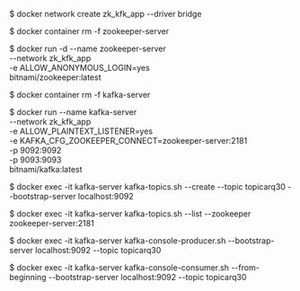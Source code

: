 $ docker network create zk_kfk_app --driver bridge

$ docker container rm -f zookeeper-server

$ docker run -d --name zookeeper-server \
    --network zk_kfk_app \
    -e ALLOW_ANONYMOUS_LOGIN=yes \
    bitnami/zookeeper:latest

$ docker container rm -f kafka-server

$ docker run --name kafka-server \
    --network zk_kfk_app \
    -e ALLOW_PLAINTEXT_LISTENER=yes \
    -e KAFKA_CFG_ZOOKEEPER_CONNECT=zookeeper-server:2181 \
    -p 9092:9092 \
    -p 9093:9093\
    bitnami/kafka:latest

$ docker exec -it kafka-server kafka-topics.sh --create --topic topicarq30 --bootstrap-server localhost:9092

$ docker exec -it kafka-server kafka-topics.sh --list --zookeeper zookeeper-server:2181

$ docker exec -it kafka-server kafka-console-producer.sh --bootstrap-server localhost:9092 --topic topicarq30

$ docker exec -it kafka-server kafka-console-consumer.sh --from-beginning --bootstrap-server localhost:9092 --topic topicarq30

